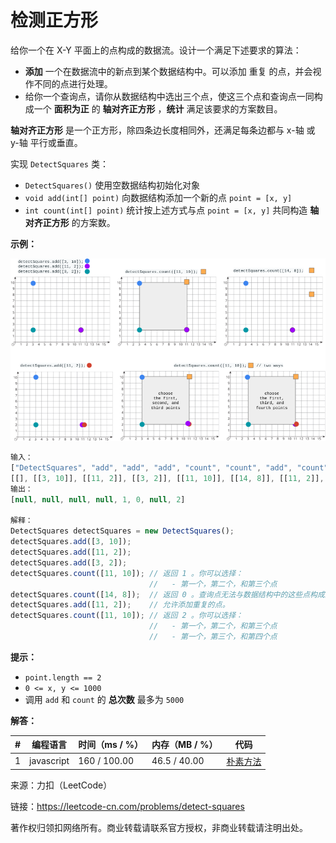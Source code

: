 # 检测正方形

给你一个在 X-Y 平面上的点构成的数据流。设计一个满足下述要求的算法：

- **添加** 一个在数据流中的新点到某个数据结构中。可以添加 重复 的点，并会视作不同的点进行处理。
- 给你一个查询点，请你从数据结构中选出三个点，使这三个点和查询点一同构成一个 **面积为正** 的 **轴对齐正方形** ，**统计** 满足该要求的方案数目。

**轴对齐正方形** 是一个正方形，除四条边长度相同外，还满足每条边都与 x-轴 或 y-轴 平行或垂直。

实现 `DetectSquares` 类：

- `DetectSquares()` 使用空数据结构初始化对象
- `void add(int[] point)` 向数据结构添加一个新的点 `point = [x, y]`
- `int count(int[] point)` 统计按上述方式与点 `point = [x, y]` 共同构造 **轴对齐正方形** 的方案数。

**示例：**

![示例1](./eg1.png)

``` javascript
输入：
["DetectSquares", "add", "add", "add", "count", "count", "add", "count"]
[[], [[3, 10]], [[11, 2]], [[3, 2]], [[11, 10]], [[14, 8]], [[11, 2]], [[11, 10]]]
输出：
[null, null, null, null, 1, 0, null, 2]

解释：
DetectSquares detectSquares = new DetectSquares();
detectSquares.add([3, 10]);
detectSquares.add([11, 2]);
detectSquares.add([3, 2]);
detectSquares.count([11, 10]); // 返回 1 。你可以选择：
                               //   - 第一个，第二个，和第三个点
detectSquares.count([14, 8]);  // 返回 0 。查询点无法与数据结构中的这些点构成正方形。
detectSquares.add([11, 2]);    // 允许添加重复的点。
detectSquares.count([11, 10]); // 返回 2 。你可以选择：
                               //   - 第一个，第二个，和第三个点
                               //   - 第一个，第三个，和第四个点
```

**提示：**

- `point.length == 2`
- `0 <= x, y <= 1000`
- 调用 `add` 和 `count` 的 **总次数** 最多为 `5000`

**解答：**

**#**|**编程语言**|**时间（ms / %）**|**内存（MB / %）**|**代码**
--|--|--|--|--
1|javascript|160 / 100.00|46.5 / 40.00|[朴素方法](./javascript/ac_v1.js)

来源：力扣（LeetCode）

链接：https://leetcode-cn.com/problems/detect-squares

著作权归领扣网络所有。商业转载请联系官方授权，非商业转载请注明出处。
